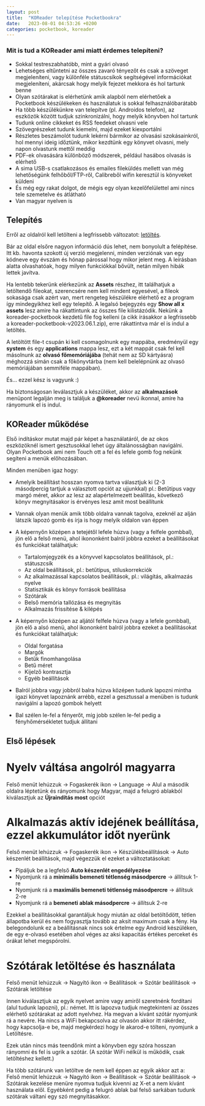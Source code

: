 ```yaml
---
layout: post
title:  "KOReader telepítése Pocketbookra"
date:   2023-08-01 04:53:26 +0200
categories: pocketbook, koreader
---
```

### Mit is tud a KOReader ami miatt érdemes telepíteni?

* Sokkal testreszabhatóbb, mint a gyári olvasó
* Lehetséges eltűntetni az összes zavaró tényezőt és csak a szöveget megjeleníteni, vagy különféle státuscsíkok segítségével információkat megjeleníteni, akárcsak hogy melyik fejezet mekkora és hol tartunk benne
* Olyan szótárakat is elérhetünk amik alapból nem elérhetőek a Pocketbook készülékeken és használatuk is sokkal felhasználóbarátabb
* Ha több készülékünkre van telepítve (pl. Androidos telefon), az eszközök között tudjuk szinkronizálni, hogy melyik könyvben hol tartunk
* Tudunk online cikkeket és RSS feedeket olvasni vele
* Szövegrészeket tudunk kiemelni, majd ezeket kiexportálni
* Részletes beszámolót tudunk lekérni bármikor az olvasási szokásainkról, hol mennyi ideig időztünk, mikor kezdtünk egy könyvet olvasni, mely napon olvastunk mettől meddig
* PDF-ek olvasására különböző módszerek, például hasábos olvasás is elérhető
* A sima USB-s csatlakozásos és emailes fileküldés mellett van még lehetőségünk felhőből/FTP-ről, Calibreből wifin keresztül is könyveket küldeni
* És még egy rakat dolgot, de mégis egy olyan kezelőfelülettel ami nincs tele szemetelve és átlátható
* Van magyar nyelven is

## Telepítés

Erről az oldalról kell letölteni a legfrissebb változatot: [letöltés](https://github.com/koreader/koreader/releases). 

Bár az oldal elsőre nagyon információ dús lehet, nem bonyolult a felépítése. Itt kb. havonta szokott új verzió megjelenni, minden verziónak van egy kódneve egy évszám és hónap párossal hogy mikor jelent meg. A leírásban alatta olvashatóak, hogy milyen funkciókkal bővült, netán milyen hibák lettek javítva. 

Ha lentebb tekerünk elérkezünk az __Assets__ részhez, itt találhatjuk a letöltendő fileokat, szerencsére nem kell mindent egyesével, a fileok sokasága csak azért van, mert rengeteg készülékre elérhető ez a program így mindegyikhez kell egy telepítő. A legalsó bejegyzés egy __Show all x assets__ lesz amire ha rákattintunk az összes file kilistázódik. Nekünk a koreader-pocketbook kezdetű file fog kelleni (a cikk írásakkor a legfrissebb a koreader-pocketbook-v2023.06.1.zip), erre rákattintva már el is indul a letöltés.

A letöltött file-t csupán ki kell csomagolnunk egy mappába, eredményül egy __system__ és egy __applications__ mappa lesz, ezt a két mappát csak fel kell másolnunk az __olvasó főmemóriájába__ (tehát nem az SD kártyásra) méghozzá simán csak a főkönyvtárba (nem kell belelépnünk az olvasó memóriájában semmiféle mappában).

És... ezzel kész is vagyunk :)

Ha biztonságosan leválasztjuk a készüléket, akkor az __alkalmazások__ menüpont legalján meg is találjuk a __@koreader__ nevü ikonnal, amire ha rányomunk el is indul.

## KOReader működése

Első indításkor mutat majd pár képet a használatáról, de az okos eszközöknél ismert gesztusokkal lehet úgy általánosságban navigálni. Olyan Pocketbook ami nem Touch ott a fel és lefele gomb fog nekünk segíteni a menük előhozásában.

Minden menüben igaz hogy:
* Amelyik beállítást hosszan nyomva tartva választjuk ki (2-3 másodpercig tartjuk a választott opciót az ujjunkkal) pl.: Betűtípus vagy margó méret, akkor az lesz az alapértelmezett beállítás, következő könyv megnyitásakor is érvényes lesz amit most beállítunk

* Vannak olyan menük amik több oldalra vannak tagolva, ezeknél az alján látszik lapozó gomb és írja is hogy melyik oldalon van éppen

* A képernyőn középen a tetejétől lefele húzva (vagy a felfele gombbal), jön elő a felső menü, ahol ikononként balról jobbra ezeket a beállításokat és funkciókat találhatjuk:
    * Tartalomjegyzék és a könyvvel kapcsolatos beállítások, pl.: státuszcsík
    * Az oldal beállítások, pl.: betűtípus, stíluskorrekciók
    * Az alkalmazással kapcsolatos beállítások, pl.: világítás, alkalmazás nyelve
    * Statisztikák és könyv források beállítása
    * Szótárak
    * Belső memória tallózása és megnyitás
    * Alkalmazás frissítése & kilépés
    

* A képernyőn középen az aljától felfele húzva (vagy a lefele gombbal), jön elő a alsó menü, ahol ikononként balról jobbra ezeket a beállításokat és funkciókat találhatjuk:
    * Oldal forgatása
    * Margók
    * Betűk finomhangolása
    * Betű méret
    * Kijelző kontrasztja
    * Egyéb beállítások


* Balról jobbra vagy jobbról balra húzva középen tudunk lapozni mintha igazi könyvet lapoznánk arrébb, ezzel a gesztussal a menüben is tudunk navigálni a lapozó gombok helyett

* Bal szélen le-fel a fényerőt, míg jobb szélen le-fel pedig a fényhőmérsékletet tudjuk állítani

## Első lépések

# Nyelv váltása angolról magyarra

Felső menüt lehúzzuk -> Fogaskerék ikon -> Language -> Alul a második oldalra léptetünk és rányomunk hogy Magyar, majd a felugró ablakból kiválasztjuk az __Újraindítás most__ opciót

# Alkalmazás aktív idejének beállítása, ezzel akkumulátor időt nyerünk

Felső menüt lehúzzuk -> Fogaskerék ikon -> Készülékbeállítások -> Auto készenlét beállítások, majd végezzük el ezeket a változtatásokat:
* Pipáljuk be a legfelső __Auto készenlét engedélyezése__
* Nyomjunk rá a __minimális bemeneti tétlenség másodpercre__ -> állítsuk 1-re
* Nyomjunk rá a __maximális bemeneti tétlenség másodpercre__ -> állítsuk 2-re
* Nyomjunk rá a __bemeneti ablak másodpercre__ -> állítsuk 2-re

Ezekkel a beállításokkal garantáljuk hogy miután az oldal betöltődött, tétlen állapotba kerül és nem fogyasztja tovább az aksit maximum csak a fény. Ha belegondolunk ez a beállításnak nincs sok értelme egy Android készüléken, de egy e-olvasó esetében ahol véges az aksi kapacitás értékes perceket és órákat lehet megspórolni.

# Szótárak letöltése és használata

Felső menüt lehúzzuk -> Nagyító ikon -> Beállítások -> Szótár beállítások -> Szótárak letöltése

Innen kiválasztjuk az egyik nyelvet amire vagy amiről szeretnénk fordítani (alul tudunk lapozni), pl.: német.
Itt is lapozva tudjuk megtekinteni az összes elérhető szótárakat az adott nyelvhez. Ha megvan a kívánt szótár nyomjunk rá a nevére.
Ha nincs a WiFi bekapcsolva az olvasón akkor itt rákérdez, hogy kapcsolja-e be, majd megkérdezi hogy le akarod-e tölteni, nyomjunk a Letöltésre.

Ezek után nincs más teendőnk mint a könyvben egy szóra hosszan rányomni és fel is ugrik a szótár. (A szótár WiFi nélkül is működik, csak letöltéshez kellett.)

Ha több szótárunk van letöltve de nem kell éppen az egyik akkor azt a:
Felső menüt lehúzzuk -> Nagyító ikon -> Beállítások -> Szótár beállítások -> Szótárak kezelése menüre nyomva tudjuk kivenni az X-et a nem kívánt használata elől.
Egyébként pedig a felugró ablak bal felső sarkában tudunk szótárak váltani egy szó megnyitásakkor.